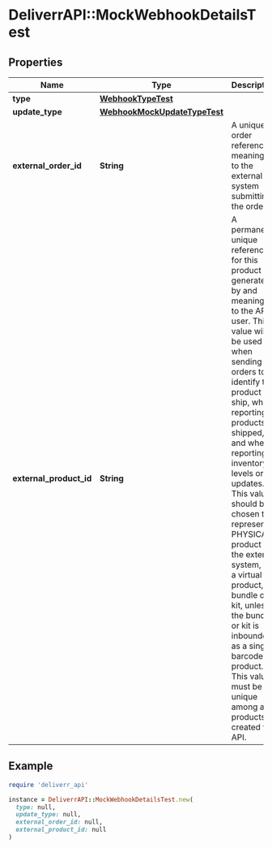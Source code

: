 # DeliverrAPI::MockWebhookDetailsTest

## Properties

| Name | Type | Description | Notes |
| ---- | ---- | ----------- | ----- |
| **type** | [**WebhookTypeTest**](WebhookTypeTest.md) |  |  |
| **update_type** | [**WebhookMockUpdateTypeTest**](WebhookMockUpdateTypeTest.md) |  |  |
| **external_order_id** | **String** | A unique order reference meaningful to the external system submitting the order. | [optional] |
| **external_product_id** | **String** | A permanent unique reference for this product generated by and meaningful to the API user. This value will be used when sending orders to identify the product to ship, when reporting products shipped, and when reporting inventory levels or updates. This value should be chosen to represent a PHYSICAL product in the external system, not a virtual product, bundle or kit, unless the bundle or kit is inbounded as a single barcoded product. This value must be unique among all products created via API. | [optional] |

## Example

```ruby
require 'deliverr_api'

instance = DeliverrAPI::MockWebhookDetailsTest.new(
  type: null,
  update_type: null,
  external_order_id: null,
  external_product_id: null
)
```

